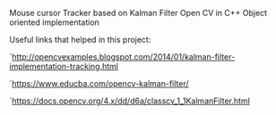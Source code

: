 Mouse cursor Tracker based on Kalman Filter Open CV in C++
Object oriented implementation

Useful links that helped in this project:

`http://opencvexamples.blogspot.com/2014/01/kalman-filter-implementation-tracking.html

`https://www.educba.com/opencv-kalman-filter/
	
`https://docs.opencv.org/4.x/dd/d6a/classcv_1_1KalmanFilter.html


